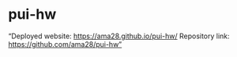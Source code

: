 # pui-hw
“Deployed website: https://ama28.github.io/pui-hw/
Repository link: https://github.com/ama28/pui-hw”

